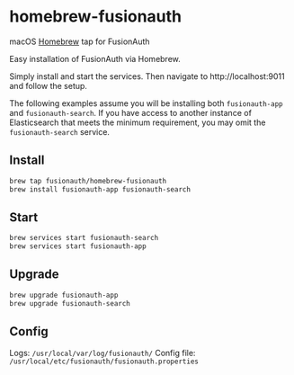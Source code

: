 # homebrew-fusionauth
macOS [Homebrew](https://brew.sh/) tap for FusionAuth

Easy installation of FusionAuth via Homebrew.

Simply install and start the services. Then navigate to http://localhost:9011 and follow the setup.

The following examples assume you will be installing both `fusionauth-app` and `fusionauth-search`. If you have access to another instance of Elasticsearch that meets the minimum requirement, you may omit the `fusionauth-search` service.


## Install

```bash
brew tap fusionauth/homebrew-fusionauth
brew install fusionauth-app fusionauth-search
```

## Start

```bash
brew services start fusionauth-search
brew services start fusionauth-app
```

## Upgrade

```bash
brew upgrade fusionauth-app
brew upgrade fusionauth-search
```

## Config

Logs: `/usr/local/var/log/fusionauth/`
Config file: `/usr/local/etc/fusionauth/fusionauth.properties`
